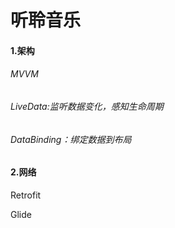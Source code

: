 # 听聆音乐		

#### 1.架构

###### MVVM

###### LiveData:监听数据变化，感知生命周期

###### DataBinding：绑定数据到布局

#### 2.网络

 Retrofit

 Glide



 




